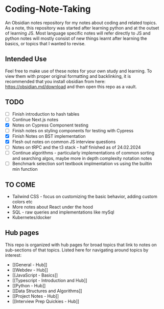 # Coding-Note-Taking
An Obsidian notes repository for my notes about coding and related topics. As a note, this repository was started after learning python and at the outset of learning JS. Most language specific notes will refer directly to JS and python notes will mostly consist of new things learnt after learning the basics, or topics that I wanted to revise.

## Intended Use
Feel free to make use of these notes for your own study and learning. To view them with proper original formatting and backlinking, it is recommended that you install obsidian from here: https://obsidian.md/download and then open this repo as a vault.

## TODO
- [ ] Finish introduction to hash tables
- [ ] Continue Next.js notes
- [x] Notes on Cypress Component testing
- [ ] Finish notes on styling components for testing with Cypress
- [x] Finish Notes on BST implementation
- [x] Flesh out notes on common JS interview questions
- [ ] Notes on tRPC and the t3 stack - half finished as of 24.02.2024
- [ ] Continue algorithms - particularly implementations of common sorting and searching algos, maybe more in depth complexity notation notes
- [ ] Benchmark selection sort textbook implmentation vs using the builtin min function

## TO COME
- Tailwind CSS - focus on customizing the basic behavior, adding custom colors etc
- More notes about React under the hood
- SQL - raw queries and implementations like mySql
- Kubernetes/docker

## Hub pages
This repo is organized with hub pages for broad topics that link to notes on sub-sections of that topics. Listed here for navigating around topics by interest:
- [[General - Hub]]
- [[Webdev - Hub]]
- [[JavaScript - Basics]]
- [[Typescript - Introduction and Hub]]
- [[Python - Hub]]
- [[Data Structures and Algorithms]]
- [[Project Notes - Hub]]
- [[Interview Prep Quickies - Hub]]
